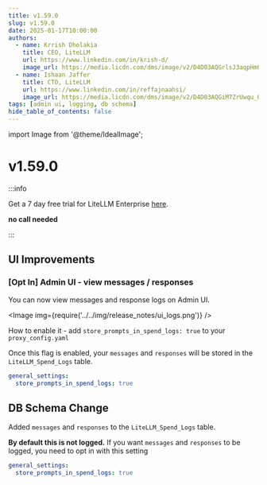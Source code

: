 ```yaml
---
title: v1.59.0
slug: v1.59.0
date: 2025-01-17T10:00:00
authors:
  - name: Krrish Dholakia
    title: CEO, LiteLLM
    url: https://www.linkedin.com/in/krish-d/
    image_url: https://media.licdn.com/dms/image/v2/D4D03AQGrlsJ3aqpHmQ/profile-displayphoto-shrink_400_400/B4DZSAzgP7HYAg-/0/1737327772964?e=1743638400&v=beta&t=39KOXMUFedvukiWWVPHf3qI45fuQD7lNglICwN31DrI
  - name: Ishaan Jaffer
    title: CTO, LiteLLM
    url: https://www.linkedin.com/in/reffajnaahsi/
    image_url: https://media.licdn.com/dms/image/v2/D4D03AQGiM7ZrUwqu_Q/profile-displayphoto-shrink_800_800/profile-displayphoto-shrink_800_800/0/1675971026692?e=1741824000&v=beta&t=eQnRdXPJo4eiINWTZARoYTfqh064pgZ-E21pQTSy8jc
tags: [admin ui, logging, db schema]
hide_table_of_contents: false
---
```


import Image from '@theme/IdealImage';

# v1.59.0



:::info

Get a 7 day free trial for LiteLLM Enterprise [here](https://litellm.ai/#trial).

**no call needed**

:::

## UI Improvements

### [Opt In] Admin UI - view messages / responses 

You can now view messages and response logs on Admin UI.

<Image img={require('../../img/release_notes/ui_logs.png')} />

How to enable it - add `store_prompts_in_spend_logs: true` to your `proxy_config.yaml`

Once this flag is enabled, your `messages` and `responses` will be stored in the `LiteLLM_Spend_Logs` table.

```yaml
general_settings:
  store_prompts_in_spend_logs: true
```

## DB Schema Change

Added `messages` and `responses` to the `LiteLLM_Spend_Logs` table.

**By default this is not logged.** If you want `messages` and `responses` to be logged, you need to opt in with this setting 

```yaml
general_settings:
  store_prompts_in_spend_logs: true
```


